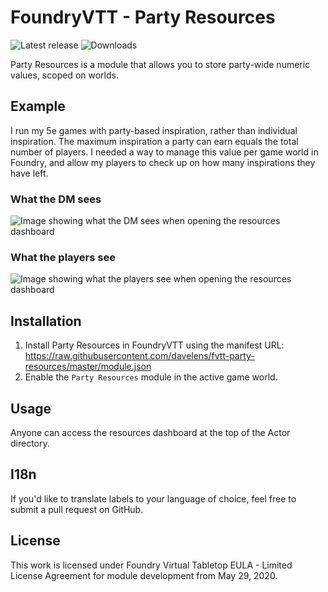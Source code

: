 # FoundryVTT - Party Resources

![Latest release](https://img.shields.io/github/v/release/davelens/fvtt-party-resources?style=for-the-badge)
![Downloads](https://img.shields.io/github/downloads/davelens/fvtt-party-resources/total?style=for-the-badge)

Party Resources is a module that allows you to store party-wide numeric values,
scoped on worlds.

## Example
I run my 5e games with party-based inspiration, rather than individual
inspiration. The maximum inspiration a party can earn equals the total number of
players. I needed a way to manage this value per game world in Foundry, and
allow my players to check up on how many inspirations they have left.

### What the DM sees  
![Image showing what the DM sees when opening the resources dashboard](https://davelens.be/screenshots/party-resources-dm.jpg)

### What the players see
![Image showing what the players see when opening the resources dashboard](https://davelens.be/screenshots/party-resources-players.jpg)

## Installation
1. Install Party Resources in FoundryVTT using the manifest URL:
   https://raw.githubusercontent.com/davelens/fvtt-party-resources/master/module.json
2. Enable the `Party Resources` module in the active game world.

## Usage
Anyone can access the resources dashboard at the top of the Actor directory.

## I18n
If you'd like to translate labels to your language of choice, feel free to
submit a pull request on GitHub.

## License
This work is licensed under Foundry Virtual Tabletop EULA - Limited License
Agreement for module development from May 29, 2020.
